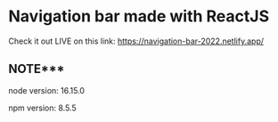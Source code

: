 # Navigation bar made with ReactJS

Check it out LIVE on this link: https://navigation-bar-2022.netlify.app/

## NOTE*** 
node version: 16.15.0

npm version: 8.5.5
